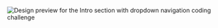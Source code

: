 ![Design preview for the Intro section with dropdown navigation coding challenge](./design/websiteAll.jpg)
